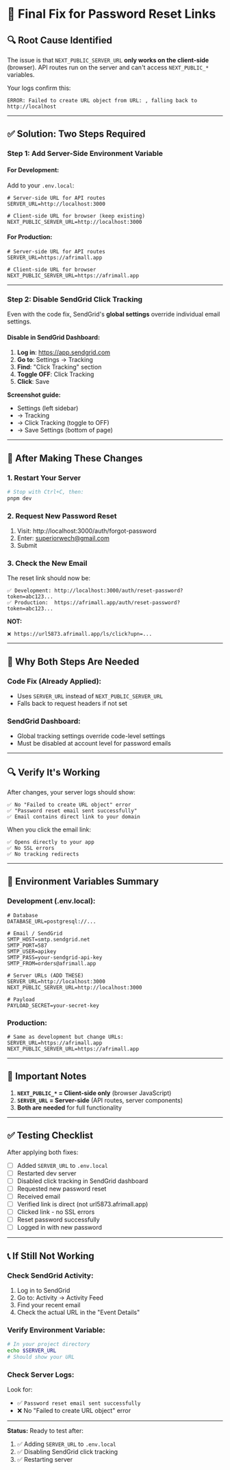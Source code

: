 # 🔧 Final Fix for Password Reset Links

## 🔍 Root Cause Identified

The issue is that `NEXT_PUBLIC_SERVER_URL` **only works on the client-side** (browser). API routes run on the server and can't access `NEXT_PUBLIC_*` variables.

Your logs confirm this:
```
ERROR: Failed to create URL object from URL: , falling back to http://localhost
```

---

## ✅ Solution: Two Steps Required

### **Step 1: Add Server-Side Environment Variable**

#### **For Development:**
Add to your `.env.local`:

```env
# Server-side URL for API routes
SERVER_URL=http://localhost:3000

# Client-side URL for browser (keep existing)
NEXT_PUBLIC_SERVER_URL=http://localhost:3000
```

#### **For Production:**
```env
# Server-side URL for API routes
SERVER_URL=https://afrimall.app

# Client-side URL for browser
NEXT_PUBLIC_SERVER_URL=https://afrimall.app
```

---

### **Step 2: Disable SendGrid Click Tracking**

Even with the code fix, SendGrid's **global settings** override individual email settings.

#### **Disable in SendGrid Dashboard:**

1. **Log in**: https://app.sendgrid.com
2. **Go to**: Settings → Tracking
3. **Find**: "Click Tracking" section
4. **Toggle OFF**: Click Tracking
5. **Click**: Save

**Screenshot guide:**
- Settings (left sidebar) 
- → Tracking 
- → Click Tracking (toggle to OFF)
- → Save Settings (bottom of page)

---

## 🚀 After Making These Changes

### **1. Restart Your Server**
```bash
# Stop with Ctrl+C, then:
pnpm dev
```

### **2. Request New Password Reset**
1. Visit: http://localhost:3000/auth/forgot-password
2. Enter: superiorwech@gmail.com
3. Submit

### **3. Check the New Email**

The reset link should now be:
```
✅ Development: http://localhost:3000/auth/reset-password?token=abc123...
✅ Production:  https://afrimall.app/auth/reset-password?token=abc123...
```

**NOT:**
```
❌ https://url5873.afrimall.app/ls/click?upn=...
```

---

## 🎯 Why Both Steps Are Needed

### **Code Fix (Already Applied):**
- Uses `SERVER_URL` instead of `NEXT_PUBLIC_SERVER_URL`
- Falls back to request headers if not set

### **SendGrid Dashboard:**
- Global tracking settings override code-level settings
- Must be disabled at account level for password emails

---

## 🔍 Verify It's Working

After changes, your server logs should show:
```
✅ No "Failed to create URL object" error
✅ "Password reset email sent successfully"
✅ Email contains direct link to your domain
```

When you click the email link:
```
✅ Opens directly to your app
✅ No SSL errors
✅ No tracking redirects
```

---

## 📝 Environment Variables Summary

### **Development (.env.local):**
```env
# Database
DATABASE_URL=postgresql://...

# Email / SendGrid
SMTP_HOST=smtp.sendgrid.net
SMTP_PORT=587
SMTP_USER=apikey
SMTP_PASS=your-sendgrid-api-key
SMTP_FROM=orders@afrimall.app

# Server URLs (ADD THESE)
SERVER_URL=http://localhost:3000
NEXT_PUBLIC_SERVER_URL=http://localhost:3000

# Payload
PAYLOAD_SECRET=your-secret-key
```

### **Production:**
```env
# Same as development but change URLs:
SERVER_URL=https://afrimall.app
NEXT_PUBLIC_SERVER_URL=https://afrimall.app
```

---

## 🚨 Important Notes

1. **`NEXT_PUBLIC_*` = Client-side only** (browser JavaScript)
2. **`SERVER_URL` = Server-side** (API routes, server components)
3. **Both are needed** for full functionality

---

## ✅ Testing Checklist

After applying both fixes:

- [ ] Added `SERVER_URL` to `.env.local`
- [ ] Restarted dev server
- [ ] Disabled click tracking in SendGrid dashboard
- [ ] Requested new password reset
- [ ] Received email
- [ ] Verified link is direct (not url5873.afrimall.app)
- [ ] Clicked link - no SSL errors
- [ ] Reset password successfully
- [ ] Logged in with new password

---

## 📞 If Still Not Working

### Check SendGrid Activity:
1. Log in to SendGrid
2. Go to: Activity → Activity Feed
3. Find your recent email
4. Check the actual URL in the "Event Details"

### Verify Environment Variable:
```bash
# In your project directory
echo $SERVER_URL
# Should show your URL
```

### Check Server Logs:
Look for:
- ✅ `Password reset email sent successfully`
- ❌ No "Failed to create URL object" error

---

**Status:** Ready to test after:
1. ✅ Adding `SERVER_URL` to `.env.local`
2. ✅ Disabling SendGrid click tracking
3. ✅ Restarting server

